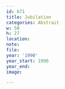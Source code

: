 ```yaml
---
id: 671
title: Jubilation
categories: Abstrait
w: 50
h: 27
location:
note:
file:
year: '1990'
year_start: 1990
year_end:
image:

---
```

